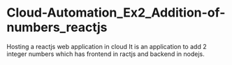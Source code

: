 # Cloud-Automation_Ex2_Addition-of-numbers_reactjs
Hosting a reactjs web application in cloud It is an application to add 2 integer numbers which has frontend in ractjs and backend in nodejs.
